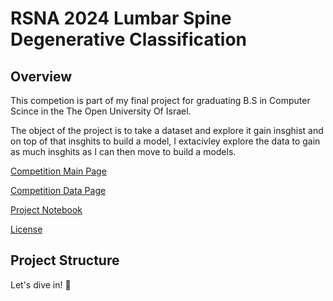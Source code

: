 # RSNA 2024 Lumbar Spine Degenerative Classification

## Overview
This competion is part of my final project for graduating B.S in Computer Scince in the The Open University Of Israel.

The object of the project is to take a dataset and explore it gain insghist and on top of that insghits to build a model, I extacivley explore the data to gain as much insghits as I can then move to build a models. 

[Competition Main Page](https://www.kaggle.com/competitions/rsna-2024-lumbar-spine-degenerative-classification/overview)

[Competition Data Page](https://www.kaggle.com/competitions/rsna-2024-lumbar-spine-degenerative-classification/data)

[Project Notebook](Project.ipynb)

[License](LICENSE)

## Project Structure


Let's dive in! 🤿

